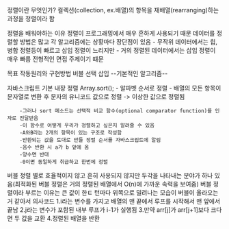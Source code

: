 정렬이란 무엇인가?
    컬렉션(collection, ex.배열)의 항목을 재배열(rearranging)하는 과정을 정렬이라 함

정렬을 배워야하는 이유
    정렬이 프로그래밍에서 매우 흔하게 사용되기 때문
    데이터를 정렬할 방법은 많고 각 알고리즘에는 상황마다 장단점이 있음
        - 무작위 데이터에서는 힙, 병합 정렬등이 빠르고 삽입 정렬이 느리지만
        - 거의 정렬된 데이터에서는 삽입 정렬이 매우 빠름
    전형적인 면접 주제이기 떄문

목표 
    작동원리와 구현방법
    버블
    선택
    삽입
    --기본적인 알고리즘--

자바스크립트 기본 내장 정렬
    Array.sort();
        - 알파벳 순서로 정렬
        - 배열의 모든 항목이 문자열로 변환 후 문자의 유니코드 값으로 정렬
        -> 이상한 값으로 정렬됨

        -그러나 sort 메소드는 선택적 비교 함수(optional comparator function)를 인자로 전달받음
        -이 함수로 어떻게 우리가 정렬하고 싶은지 알려줄 수 있음
        -A와B라는 2개의 항목이 있는 구조로 작성함
        -반환되는 값을 토대로 만들 정렬 순서를 자바스크립트에 알림
        -음수 반환 시 a가 b 앞에 옴
        -양수면 반대
        -0이면 동일하게 취급하고 한번에 정렬 

버블 정렬
    별로 효율적이지 않고 흔히 사용되지 않지만 두각을 나타내는 분야가 하나 있음(최적화된 버블 정렬은 거의 정렬된 배열에서 O(n)에 가까운 속력을 보여줌)
    버블 정렬이라 부르는 이유는 큰 값이 한ㅌ 턴마다 위쪽으로 밀려나는 모습이 버블이 올라오는거 같아서
    의사코드
    1.i라는 변수를 가지고 배열의 맨 끝에서 루프를 시작해서 맨 앞에서 끝남
    2.j라는 변수가 포함된 내부 루프가 i-1가 실행됨
    3.만약 arr[j]가 arr[j+1]보다 크다면 두 값을 교환
    4.정렬된 배열을 반환